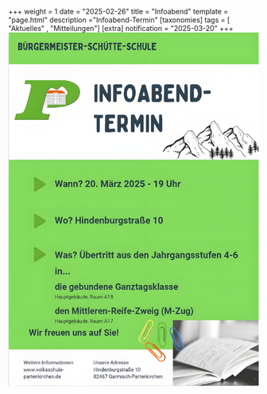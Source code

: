 +++
weight = 1
date = "2025-02-26"
title = "Infoabend"
template = "page.html"
description ="Infoabend-Termin"
[taxonomies]
tags = [ "Aktuelles" , "Mitteilungen"]
[extra]
notification = "2025-03-20"
+++
![](images/plakat.jpeg)

<!-- more -->

